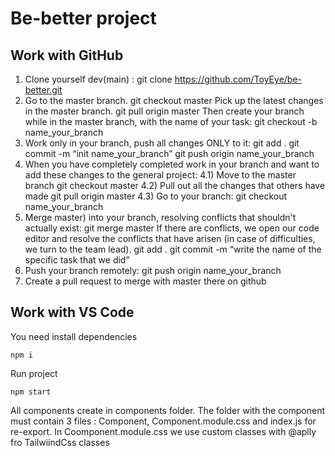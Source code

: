 # Be-better project

## Work with GitHub

1) Clone yourself dev(main) :
  git clone https://github.com/ToyEye/be-better.git
2) Go to the master branch.
git checkout master
Pick up the latest changes in the master branch.
  git pull origin master
Then create your branch while in the master branch, with the name of your task:
  git checkout -b name_your_branch
3) Work only in your branch, push all changes ONLY to it:
  git add .
  git commit -m “init name_your_branch”
  git push origin name_your_branch
4) When you have completely completed work in your branch and want to add these changes to the general project:
4.1) Move to the master branch
  git checkout master
4.2) Pull out all the changes that others have made
  git pull origin master
4.3) Go to your branch:
  git checkout name_your_branch
5) Merge master) into your branch, resolving conflicts that shouldn't actually exist:
  git merge master
If there are conflicts, we open our code editor and resolve the conflicts that have arisen (in case of difficulties, we turn to the team lead).
  git add .
  git commit -m “write the name of the specific task that we did”
6) Push your branch remotely:
  git push origin name_your_branch
7) Create a pull request to merge with master there on github


## Work with VS Code

You need install dependencies

  `npm i`

Run project

  `npm start`
  
All components create in components folder.
The folder with the component must contain 3 files : Component, Component.module.css and index.js for re-export.
In Coomponent.module.css we use custom classes with @aplly fro TailwiindCss classes
